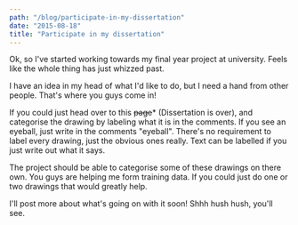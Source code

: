 ```yaml
---
path: "/blog/participate-in-my-dissertation"
date: "2015-08-18"
title: "Participate in my dissertation"
---
```

Ok, so I've started working towards my final year project at university. Feels like the whole thing has just whizzed past.

I have an idea in my head of what I'd like to do, but I need a hand from other people. That's where you guys come in!

If you could just head over to this ~~page~~* (Dissertation is over), and categorise the drawing by labeling what it is in the comments. If you see an eyeball, just write in the comments "eyeball". There's no requirement to label every drawing, just the obvious ones really. Text can be labelled if you just write out what it says.

The project should be able to categorise some of these drawings on there own. You guys are helping me form training data. If you could just do one or two drawings that would greatly help.

I'll post more about what's going on with it soon! Shhh hush hush, you'll see.


